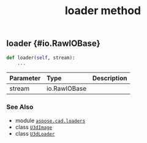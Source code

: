 ﻿---
title: loader method
second_title: Aspose.CAD for Python via .NET API References
description: 
type: docs
weight: 40
url: /aspose.cad.loaders/u3dloader/loader/
is_root: false
---

## loader {#io.RawIOBase}





```python
def loader(self, stream):
    ...
```


| Parameter | Type | Description |
| :- | :- | :- |
| stream | io.RawIOBase |  |



### See Also
* module [`aspose.cad.loaders`](../../)
* class [`U3dImage`](/cad/python-net/aspose.cad.fileformats.u3d/u3dimage)
* class [`U3dLoader`](/cad/python-net/aspose.cad.loaders/u3dloader)
